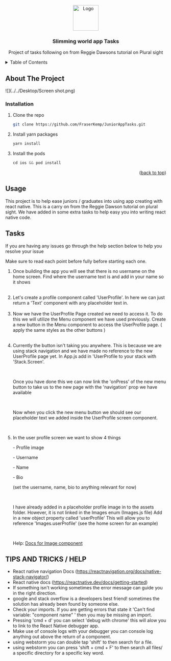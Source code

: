 <!-- PROJECT LOGO -->
<br />
<div align="center">
  <a href="https://github.com/othneildrew/Best-README-Template">
    <img src="images/logo.png" alt="Logo" width="80" height="80">
  </a>

<h3 align="center">Slimming world app Tasks</h3>

  <p align="center">
      Project of tasks following on from Reggie Dawsons tutorial on Plural sight
  </p>
</div>

<!-- TABLE OF CONTENTS -->
<details>
  <summary>Table of Contents</summary>
  <ol>
    <li>
      <a href="#about-the-project">About The Project</a>
    </li>
    <li>
        <a href="#installation">Installation</a>
    </li>
    <li><a href="#usage">Usage</a></li>
    <li><a href="#tasks">Tasks</a></li>
    <li><a href="#help">Tasks</a></li>
  </ol>
</details>

<!-- ABOUT THE PROJECT -->

## About The Project

![](../../Desktop/Screen shot.png)

<!-- GETTING STARTED -->

### Installation

1. Clone the repo
   ```sh
   git clone https://github.com/FraserKemp/JuniorAppTasks.git
   ```
2. Install yarn packages
   ```sh
   yarn install
   ```
3. Install the pods
   ```js
   cd ios && pod install
   ```

<p align="right">(<a href="#readme-top">back to top</a>)</p>

<!-- USAGE EXAMPLES -->

## Usage

This project is to help ease juniors / graduates into using app creating with react native. This is a carry on from the Reggie Dawson tutorial on plural sight. We have added in some extra tasks to help easy you into writing react native code.

<!-- TASKS -->

## Tasks

If you are having any issues go through the help section below to help you resolve your issue

Make sure to read each point before fully before starting each one.

<ol>
   <li>
      <p>Once building the app you will see that there is no username on the home screen. Find where the username text is and add in your name so it shows</p>
   </li>
      <br/>
   <li>Let's create a profile component called 'UserProfile'. In here we can just return a 'Text' component with any placeholder text in.</li>
      <br/>
   <li>Now we have the UserProfile Page created we need to access it. To do this we will utilize the Menu component we have used previously. Create a new button in the Menu component to access the UserProfile page. ( apply the same styles as the other buttons )</li>
   <br/>
   <li>
      <p>Currently the button isn't taking you anywhere. This is because we are using stack navigation and we have made no reference to the new UserProfile page yet. In App.js add in 'UserProfile to your stack with 'Stack.Screen'.</p>
      <br/>
      <p> Once you have done this we can now link the 'onPress' of the new menu button to take us to the new page with the 'navigation' prop we have available</p>
      <br/>
      <p>Now when you click the new menu button we should see our placeholder text we added inside the UserProfile screen component.</p>
   </li>
   <br/>
   <li>
      <p>In the user profile screen we want to show 4 things</p>
      <p>- Profile image</p>
      <p>- Username</p>
      <p>- Name</p>
      <p>- Bio</p>
      <p>(set the username, name, bio to anything relevant for now)</p>
      <br/>
      <p>I have already added in a placeholder profile image in to the assets folder. However, it is not linked in the Images enum (Images.js file) Add in a new object property called 'userProfile' This will allow you to reference 'Images.userProfile' (see the home screen for an example)</p>
      <br/>
      <p>Help: <a href="https://reactnative.dev/docs/image">Docs for Image component</a></p>
   </li>
  </ol>

<!-- HELP -->

## TIPS AND TRICKS / HELP

- React native navigation Docs (https://reactnavigation.org/docs/native-stack-navigator/)
- React native docs (https://reactnative.dev/docs/getting-started)
- If something isn't working sometimes the error message can guide you in the right direction.
- google and stack overflow is a developers best friend! sometimes the solution has already been found by someone else.
- Check your imports. If you are getting errors that state it 'Can't find variable: "component name" ' then you may be missing an import.
- Pressing 'cmd + d' you can select 'debug with chrome' this will alow you to link to the React Native debugger app.
- Make use of console logs with your debugger you can console log anything out above the return of a component.
- using webstorm you can double tap 'shift' to then search for a file.
- using webstorm you can press 'shift + cmd + F' to then search all files/ a specific directory for a specific key word.
